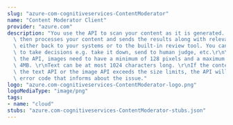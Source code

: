 ```yaml
---
slug: "azure-com-cognitiveservices-ContentModerator"
name: "Content Moderator Client"
provider: "azure.com"
description: "You use the API to scan your content as it is generated. Content Moderator\
  \ then processes your content and sends the results along with relevant information\
  \ either back to your systems or to the built-in review tool. You can use this information\
  \ to take decisions e.g. take it down, send to human judge, etc.\r\n\r\nWhen using\
  \ the API, images need to have a minimum of 128 pixels and a maximum file size of\
  \ 4MB. \r\nText can be at most 1024 characters long. \r\nIf the content passed to\
  \ the text API or the image API exceeds the size limits, the API will return an\
  \ error code that informs about the issue."
logo: "azure.com-cognitiveservices-ContentModerator-logo.png"
logoMediaType: "image/png"
tags:
- name: "cloud"
stubs: "azure.com-cognitiveservices-ContentModerator-stubs.json"
---
```

